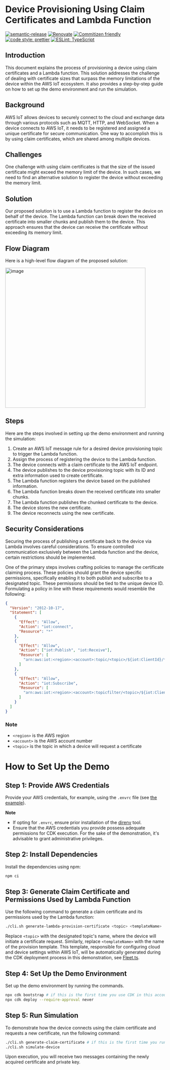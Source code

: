 # Device Provisioning Using Claim Certificates and Lambda Function

[![semantic-release](https://img.shields.io/badge/%20%20%F0%9F%93%A6%F0%9F%9A%80-semantic--release-e10079.svg)](https://github.com/semantic-release/semantic-release)
[![Renovate](https://img.shields.io/badge/renovate-enabled-brightgreen.svg)](https://renovatebot.com)
[![Commitizen friendly](https://img.shields.io/badge/commitizen-friendly-brightgreen.svg)](http://commitizen.github.io/cz-cli/)
[![code style: prettier](https://img.shields.io/badge/code_style-prettier-ff69b4.svg)](https://github.com/prettier/prettier/)
[![ESLint: TypeScript](https://img.shields.io/badge/ESLint-TypeScript-blue.svg)](https://github.com/typescript-eslint/typescript-eslint)

## Introduction

This document explains the process of provisioning a device using claim
certificates and a Lambda function. This solution addresses the challenge of
dealing with certificate sizes that surpass the memory limitations of the device
within the AWS IoT ecosystem. It also provides a step-by-step guide on how to
set up the demo environment and run the simulation.

## Background

AWS IoT allows devices to securely connect to the cloud and exchange data
through various protocols such as MQTT, HTTP, and WebSocket. When a device
connects to AWS IoT, it needs to be registered and assigned a unique certificate
for secure communication. One way to accomplish this is by using claim
certificates, which are shared among multiple devices.

## Challenges

One challenge with using claim certificates is that the size of the issued
certificate might exceed the memory limit of the device. In such cases, we need
to find an alternative solution to register the device without exceeding the
memory limit.

## Solution

Our proposed solution is to use a Lambda function to register the device on
behalf of the device. The Lambda function can break down the received
certificate into smaller chunks and publish them to the device. This approach
ensures that the device can receive the certificate without exceeding its memory
limit.

## Flow Diagram

Here is a high-level flow diagram of the proposed solution:

<img width="443" alt="image" src="https://github.com/NordicPlayground/aws-iot-core-fleet-provisioning-with-nrf9160/assets/2525169/84631a11-cf50-4472-bf61-ba358852c089">

## Steps

Here are the steps involved in setting up the demo environment and running the
simulation:

1. Create an AWS IoT message rule for a desired device provisioning topic to
   trigger the Lambda function.
1. Assign the process of registering the device to the Lambda function.
1. The device connects with a claim certificate to the AWS IoT endpoint.
1. The device publishes to the device provisioning topic with its ID and extra
   information used to create certificate.
1. The Lambda function registers the device based on the published information.
1. The Lambda function breaks down the received certificate into smaller chunks.
1. The Lambda function publishes the chunked certificate to the device.
1. The device stores the new certificate.
1. The device reconnects using the new certificate.

## Security Considerations

Securing the process of publishing a certificate back to the device via Lambda
involves careful considerations. To ensure controlled communication exclusively
between the Lambda function and the device, certain restrictions should be
implemented.

One of the primary steps involves crafting policies to manage the certificate
claiming process. These policies should grant the device specific permissions,
specifically enabling it to both publish and subscribe to a designated topic.
These permissions should be tied to the unique device ID. Formulating a policy
in line with these requirements would resemble the following:

```json
{
  "Version": "2012-10-17",
  "Statement": [
    {
      "Effect": "Allow",
      "Action": "iot:connect",
      "Resource": "*"
    },
    {
      "Effect": "Allow",
      "Action": ["iot:Publish", "iot:Receive"],
      "Resource": [
        "arn:aws:iot:<region>:<account>:topic/<topic>/${iot:ClientId}/*"
      ]
    },
    {
      "Effect": "Allow",
      "Action": "iot:Subscribe",
      "Resource": [
        "arn:aws:iot:<region>:<account>:topicfilter/<topic>/${iot:ClientId}/*"
      ]
    }
  ]
}
```

### Note

- `<region>` is the AWS region
- `<account>` is the AWS account number
- `<topic>` is the topic in which a device will request a certificate

# How to Set Up the Demo

## Step 1: Provide AWS Credentials

Provide your AWS credentials, for example, using the `.envrc` file (see
[the example](.envrc.example)).

**Note**

- If opting for `.envrc`, ensure prior installation of the
  [direnv](https://direnv.net/) tool.
- Ensure that the AWS credentials you provide possess adequate permissions for
  CDK execution. For the sake of the demonstration, it's advisable to grant
  administrative privileges.

## Step 2: Install Dependencies

Install the dependencies using npm:

```bash
npm ci
```

## Step 3: Generate Claim Certificate and Permissions Used by Lambda Function

Use the following command to generate a claim certificate and its permissions
used by the Lambda function:

```bash
./cli.sh generate-lambda-provision-certificate <topic> <templateName>
```

Replace `<topic>` with the designated topic's name, where the device will
initiate a certificate request. Similarly, replace `<templateName>` with the
name of the provision template. This template, responsible for configuring cloud
and device settings within AWS IoT, will be automatically generated during the
CDK deployment process in this demonstration, see
[Fleet.ts](cdk/resources/Fleet.ts).

## Step 4: Set Up the Demo Environment

Set up the demo environment by running the commands.

```bash
npx cdk bootstrap # if this is the first time you use CDK in this account
npx cdk deploy --require-approval never
```

## Step 5: Run Simulation

To demonstrate how the device connects using the claim certificate and requests
a new certificate, run the following command:

```bash
./cli.sh generate-claim-certificate # if this is the first time you run the device simulator
./cli.sh simulate-device
```

Upon execution, you will receive two messages containing the newly acquired
certificate and private key.
